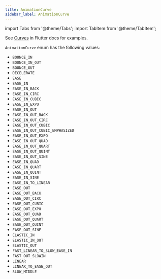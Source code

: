 ```yaml
---
title: AnimationCurve
sidebar_label: AnimationCurve
---
```

import Tabs from '@theme/Tabs';
import TabItem from '@theme/TabItem';

See [Curves](https://api.flutter.dev/flutter/animation/Curves-class.html) in Flutter docs for examples.

`AnimationCurve` enum has the following values:

* `BOUNCE_IN`
* `BOUNCE_IN_OUT`
* `BOUNCE_OUT`
* `DECELERATE`
* `EASE`
* `EASE_IN`
* `EASE_IN_BACK`
* `EASE_IN_CIRC`
* `EASE_IN_CUBIC`
* `EASE_IN_EXPO`
* `EASE_IN_OUT`
* `EASE_IN_OUT_BACK`
* `EASE_IN_OUT_CIRC`
* `EASE_IN_OUT_CUBIC`
* `EASE_IN_OUT_CUBIC_EMPHASIZED`
* `EASE_IN_OUT_EXPO`
* `EASE_IN_OUT_QUAD`
* `EASE_IN_OUT_QUART`
* `EASE_IN_OUT_QUINT`
* `EASE_IN_OUT_SINE`
* `EASE_IN_QUAD`
* `EASE_IN_QUART`
* `EASE_IN_QUINT`
* `EASE_IN_SINE`
* `EASE_IN_TO_LINEAR`
* `EASE_OUT`
* `EASE_OUT_BACK`
* `EASE_OUT_CIRC`
* `EASE_OUT_CUBIC`
* `EASE_OUT_EXPO`
* `EASE_OUT_QUAD`
* `EASE_OUT_QUART`
* `EASE_OUT_QUINT`
* `EASE_OUT_SINE`
* `ELASTIC_IN`
* `ELASTIC_IN_OUT`
* `ELASTIC_OUT`
* `FAST_LINEAR_TO_SLOW_EASE_IN`
* `FAST_OUT_SLOWIN`
* `LINEAR`
* `LINEAR_TO_EASE_OUT`
* `SLOW_MIDDLE`

